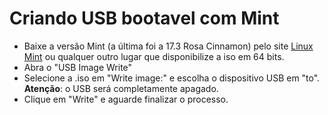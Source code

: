 # Criando USB bootavel com Mint
  - Baixe a versão Mint (a última foi a 17.3 Rosa Cinnamon) pelo site
  [Linux Mint](http://www.linuxmint.com/download.php) ou qualquer outro lugar
  que disponibilize a iso em 64 bits.
  - Abra o "USB Image Write"
  - Selecione a .iso em "Write image:" e escolha o dispositivo USB em "to".
  **Atenção**: o USB será completamente apagado.
  - Clique em "Write" e aguarde finalizar o processo.
